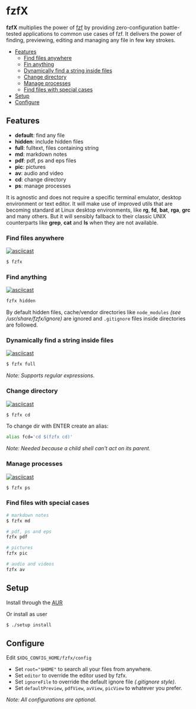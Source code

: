 # fzfX

**fzfX** multiplies the power of [fzf](https://github.com/junegunn/fzf) by providing zero-configuration battle-tested applications to common use cases of fzf. It delivers the power of finding, previewing, editing and managing any file in few key strokes. 

<!-- TOC GFM -->

* [Features](#features)
    * [Find files anywhere](#find-files-anywhere)
    * [Fin anything](#fin-anything)
    * [Dynamically find a string inside files](#dynamically-find-a-string-inside-files)
    * [Change directory](#change-directory)
    * [Manage processes](#manage-processes)
    * [Find files with special cases](#find-files-with-special-cases)
* [Setup](#setup)
* [Configure](#configure)

<!-- /TOC -->

## Features
- **default**: find any file
- **hidden**: include hidden files
- **full**: fulltext, files containing string
- **md**: markdown notes
- **pdf**: pdf, ps and eps files
- **pic**: pictures
- **av**: audio and video
- **cd**: change directory
- **ps**: manage processes

It is agnostic and does not require a specific terminal emulator, desktop environment or text editor. It will make use of improved utils that are becoming standard at Linux desktop environments, like **rg**, **fd**, **bat**, **rga**, **grc** and many others. But it will sensibly fallback to their classic UNIX counterparts like **grep**, **cat** and **ls** when they are not available.

### Find files anywhere
[![asciicast](https://asciinema.org/a/405579.svg)](https://asciinema.org/a/405579)

```sh
$ fzfx
```

### Find anything
[![asciicast](https://asciinema.org/a/405581.svg)](https://asciinema.org/a/405581)

```sh
fzfx hidden
```

By default hidden files, cache/vendor directories like `node_modules` *(see /usr/share/fzfx/ignore)* are ignored and `.gitignore` files inside directories are followed.

### Dynamically find a string inside files
[![asciicast](https://asciinema.org/a/405583.svg)](https://asciinema.org/a/405583)

```sh
$ fzfx full
```

*Note: Supports regular expressions.*

### Change directory
[![asciicast](https://asciinema.org/a/405594.svg)](https://asciinema.org/a/405594)
```sh
$ fzfx cd
```

To change dir with ENTER create an alias:
```sh
alias fcd='cd $(fzfx cd)'
```
*Note: Needed because a child shell can't act on its parent.*

### Manage processes 
[![asciicast](https://asciinema.org/a/405584.svg)](https://asciinema.org/a/405584)

```sh
$ fzfx ps
```

### Find files with special cases
```sh
# markdown notes
$ fzfx md

# pdf, ps and eps
fzfx pdf

# pictures
fzfx pic

# audio and videos
fzfx av
```

## Setup
Install through the [AUR](https://aur.archlinux.org/packages/fzfx-git)

Or install as user
```sh
$ ./setup install
```
## Configure
Edit `$XDG_CONFIG_HOME/fzfx/config`

- Set `root="$HOME"` to search all your files from anywhere.
- Set `editor` to override the editor used by fzfx.
- Set `ignoreFile` to override the default ignore file *(.gitignore style)*.
- Set `defaultPreview`, `pdfView`, `avView`, `picView` to whatever you prefer.

*Note: All configurations are optional.*
